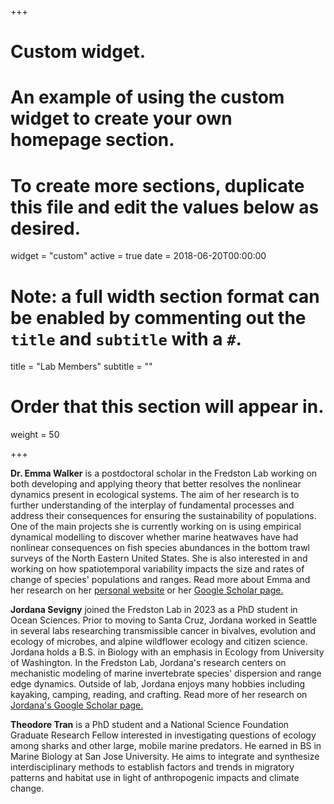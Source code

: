 +++

# Custom widget.

# An example of using the custom widget to create your own homepage section.

# To create more sections, duplicate this file and edit the values below as desired.

widget = "custom" active = true date = 2018-06-20T00:00:00

# Note: a full width section format can be enabled by commenting out the `title` and `subtitle` with a `#`.

title = "Lab Members" subtitle = ""

# Order that this section will appear in.

weight = 50

+++

**Dr. Emma Walker** is a postdoctoral scholar in the Fredston Lab working on both developing and applying theory that better resolves the nonlinear dynamics present in ecological systems. The aim of her research is to further understanding of the interplay of fundamental processes and address their consequences for ensuring the sustainability of populations. One of the main projects she is currently working on is using empirical dynamical modelling to discover whether marine heatwaves have had nonlinear consequences on fish species abundances in the bottom trawl surveys of the North Eastern United States. She is also interested in and working on how spatiotemporal variability impacts the size and rates of change of species' populations and ranges. Read more about Emma and her research on her [personal website](https://emmajwalker.wixsite.com/emmawalker) or her [Google Scholar page.](https://scholar.google.com/citations?user=YlVSwjUAAAAJ&hl=en)

**Jordana Sevigny** joined the Fredston Lab in 2023 as a PhD student in Ocean Sciences. Prior to moving to Santa Cruz, Jordana worked in Seattle in several labs researching transmissible cancer in bivalves, evolution and ecology of microbes, and alpine wildflower ecology and citizen science. Jordana holds a B.S. in Biology with an emphasis in Ecology from University of Washington. In the Fredston Lab, Jordana's research centers on mechanistic modeling of marine invertebrate species' dispersion and range edge dynamics. Outside of lab, Jordana enjoys many hobbies including kayaking, camping, reading, and crafting. Read more of her research on [Jordana's Google Scholar page.](https://scholar.google.com/citations?hl=en&user=00kisgcAAAAJ&view_op=list_works&gmla=AC6lMd9I-LyZT_yAt1gEwO4-V0MOpXjR_jD8tgmByp63c1TCIql0glChyY1eIfhX06ukN9xAhaO9SFZLrvNTWyPf)

**Theodore Tran** is a PhD student and a National Science Foundation Graduate Research Fellow interested in investigating questions of ecology among sharks and other large, mobile marine predators. He earned in BS in Marine Biology at San Jose University. He aims to integrate and synthesize interdisciplinary methods to establish factors and trends in migratory patterns and habitat use in light of anthropogenic impacts and climate change. 
